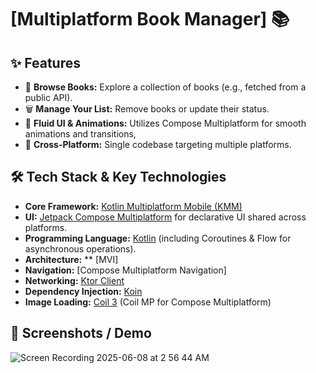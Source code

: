 # [Multiplatform Book Manager] 📚


## ✨ Features

*   📖 **Browse Books:** Explore a collection of books (e.g., fetched from a public API).
*   🗑️ **Manage Your List:** Remove books or update their status.
*   🎨 **Fluid UI & Animations:** Utilizes Compose Multiplatform for smooth animations and transitions, 
*   📱 **Cross-Platform:** Single codebase targeting multiple platforms.

## 🛠️ Tech Stack & Key Technologies

*   **Core Framework:** [Kotlin Multiplatform Mobile (KMM)](https://kotlinlang.org/lp/mobile/)
*   **UI:** [Jetpack Compose Multiplatform](https://www.jetbrains.com/lp/compose-multiplatform/) for declarative UI shared across platforms.
*   **Programming Language:** [Kotlin](https://kotlinlang.org/) (including Coroutines & Flow for asynchronous operations).
*   **Architecture:** ** [MVI]
*   **Navigation:** [Compose Multiplatform Navigation]
*   **Networking:** [Ktor Client](https://ktor.io/docs/client-overview.html)
*   **Dependency Injection:** [Koin](https://insert-koin.io/) 
*   **Image Loading:** [Coil 3](https://coil-kt.github.io/coil/compose/) (Coil MP for Compose Multiplatform)

## 📸 Screenshots / Demo


![Screen Recording 2025-06-08 at 2 56 44 AM](https://github.com/user-attachments/assets/54f622ed-0890-4381-9dfa-724345f07028)
